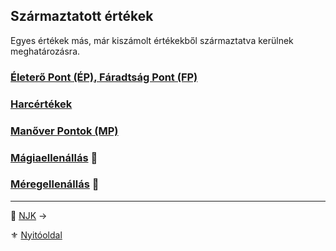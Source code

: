 ## Származtatott értékek

Egyes értékek más, már kiszámolt értékekből származtatva kerülnek meghatározásra.

### [Életerő Pont (ÉP), Fáradtság Pont (FP)](010_10_01_ep_kt.md)

### [Harcértékek](010_10_02_harcertekek_99.md)

### [Manőver Pontok (MP)](010_10_03_manover_pontok_99.md)

### [Mágiaellenállás](010_10_04_magiaellenallas.md) 🎲

### [Méregellenállás](010_10_05_meregellenallas.md) 🎲

---

🔗 [NJK](010_11_njk.md) →

⚜️ [Nyitóoldal](start.md#1-karakteralkot%C3%A1s)
